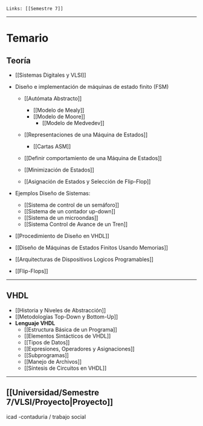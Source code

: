 	Links: [[Semestre 7]]
___

# Temario
## Teoría
- [[Sistemas Digitales y VLSI]]
- Diseño e implementación de máquinas de estado finito (FSM)
	- [[Autómata Abstracto]]
		- [[Modelo de Mealy]]
		- [[Modelo de Moore]]
			- [[Modelo de Medvedev]]
	- [[Representaciones de una Máquina de Estados]]
		- [[Cartas ASM]]
	- [[Definir comportamiento de una Máquina de Estados]]

	- [[Minimización de Estados]]
	- [[Asignación de Estados y Selección de Flip-Flop]]

- Ejemplos Diseño de Sistemas:
	- [[Sistema de control de un semáforo]]
	- [[Sistema de un contador up-down]]
	- [[Sistema de un microondas]]
	- [[Sistema Control de Avance de un Tren]]

- [[Procedimiento de Diseño en VHDL]]
- [[Diseño de Máquinas de Estados Finitos Usando Memorias]]
- [[Arquitecturas de Dispositivos Logicos Programables]]

- [[Flip-Flops]]
___
## VHDL
- [[Historia y Niveles de Abstracción]]
- [[Metodologías Top-Down y Bottom-Up]]
- **Lenguaje VHDL**
	- [[Estructura Básica de un Programa]]
	- [[Elementos Sintácticos de VHDL]]
	- [[Tipos de Datos]]
	- [[Expresiones, Operadores y Asignaciones]]
	- [[Subprogramas]]
	- [[Manejo de Archivos]]
	- [[Síntesis de Circuitos en VHDL]]

___
## [[Universidad/Semestre 7/VLSI/Proyecto|Proyecto]]

icad -contaduria / trabajo social